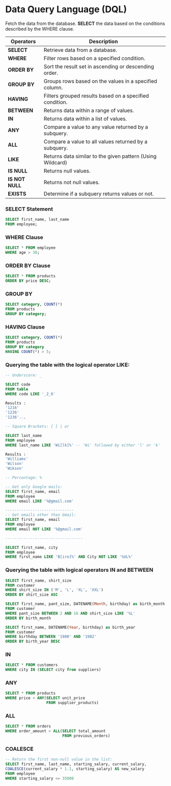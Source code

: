 # **Data Query Language (DQL)**

Fetch the data from the database. **SELECT** the data based on the conditions described by the WHERE clause.

**Operators** | **Description**
--- | ---
**SELECT** | Retrieve data from a database.
**WHERE** | Filter rows based on a specified condition.
**ORDER BY** | Sort the result set in ascending or descending order.
**GROUP BY** | Groups rows based on the values in a specified column.
**HAVING** | Filters grouped results based on a specified condition.
**BETWEEN** | Returns data within a range of values.
**IN** | Returns data within a list of values.
**ANY** | Compare a value to any value returned by a subquery.
**ALL** | Compare a value to all values returned by a subquery.
**LIKE** | Returns data similar to the given pattern (Using Wildcard)
**IS NULL** | Returns null values.
**IS NOT NULL** | Returns not null values.
**EXISTS** | Determine if a subquery returns values or not.

### **SELECT Statement**

```sql
SELECT first_name, last_name
FROM employee;
```

### **WHERE Clause**

```sql
SELECT * FROM employee
WHERE age > 30;
```

### **ORDER BY Clause**

```sql
SELECT * FROM products
ORDER BY price DESC;
```

### **GROUP BY**

```sql
SELECT category, COUNT(*)
FROM products
GROUP BY category;
```

### **HAVING Clause**

```sql
SELECT category, COUNT(*)
FROM products
GROUP BY category
HAVING COUNT(*) > 5;
```    

### **Querying the table with the logical operator LIKE:**
```sql
-- Underscore: _

SELECT code
FROM table
WHERE code LIKE '_2_6'

Results :
'1216'
'1226'
'1236'...
```

```sql
-- Square Brackets: [ ] | or

SELECT last_name 
FROM employee
WHERE last_name LIKE 'Wi[lk]%' -- 'Wi' followed by either 'l' or 'k'

Results :
'Williams'
'Wilson'
'Wikson'
```

```sql
-- Percentage: %  

-- Get only Google mails:
SELECT first_name, email 
FROM employee
WHERE email LIKE '%@gmail.com'

------------------------------
-- Get emails other than Gmail:
SELECT first_name, email
FROM employee
WHERE email NOT LIKE '%@gmail.com' 

----------------------------------

SELECT first_name, city
FROM employee
WHERE first_name LIKE 'B[iro]%' AND City NOT LIKE '%UL%'
```

### Querying the table with logical operators IN and BETWEEN

```sql
SELECT first_name, shirt_size 
FROM customer
WHERE shirt_size IN ('M', 'L', 'XL', 'XXL')
ORDER BY shirt_size ASC
```

```sql
SELECT first_name, pant_size, DATENAME(Month, birthday) as birth_month 
FROM customer
WHERE pant_size BETWEEN 2 AND 16 AND shirt_size LIKE '%L'
ORDER BY birth_month
```

```sql
SELECT first_name, DATENAME(Year, birthday) as birth_year 
FROM customer
WHERE birthday BETWEEN '1980' AND '1982'
ORDER BY birth_year DESC
```

### **IN**

```sql
SELECT * FROM customers
WHERE city IN (SELECT city from suppliers)
```

### **ANY**

```sql
SELECT * FROM products
WHERE price < ANY(SELECT unit_price
                  FROM supplier_products)
```

### **ALL**

```sql
SELECT * FROM orders
WHERE order_amount > ALL(SELECT total_amount
                         FROM previous_orders)
```

### **COALESCE**

```sql
-- Return the first non-null value in the list:
SELECT first_name, last_name, starting_salary, current_salary, 
COALESCE(current_salary * 1.1, starting_salary) AS new_salary 
FROM employee
WHERE starting_salary <= 35000
```
